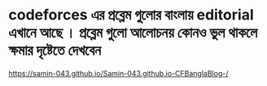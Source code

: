 # codeforces এর প্রব্লেম গুলোর বাংলায় editorial এখানে আছে । প্রব্লেম গুলো আলোচনয় কোনও ভুল থাকলে ক্ষমার দৃষ্টেতে দেখবেন  

https://samin-043.github.io/Samin-043.github.io-CFBanglaBlog-/
